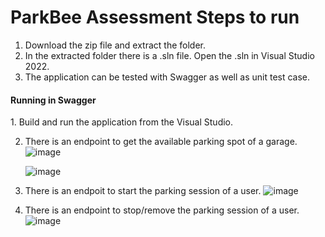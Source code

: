 # ParkBee Assessment Steps to run

1. Download the zip file and extract the folder.
2. In the extracted folder there is a .sln file. Open the .sln in Visual Studio 2022.
3. The application can be tested with Swagger as well as unit test case.
   
<h4>Running in Swagger</h4>
1. Build and run the application from the Visual Studio.

2. There is an endpoint to get the available parking spot of a garage.
   ![image](https://github.com/RajaChakraborty/ParkBeeAssessmentProject/assets/72940474/1d0c3fe8-45bf-46ff-b860-3450c0c76540)

   ![image](https://github.com/RajaChakraborty/ParkBeeAssessmentProject/assets/72940474/0c5d3d93-99b0-42ed-b17b-9768153f183e)




4. There is an endpoit to start the parking session of a user.
   ![image](https://github.com/RajaChakraborty/ParkBeeAssessmentProject/assets/72940474/557a92d2-9f1e-4011-8bab-08be0db8b540)

5. There is an endpoint to stop/remove the parking session of a user.
   ![image](https://github.com/RajaChakraborty/ParkBeeAssessmentProject/assets/72940474/8e367036-f2c4-4f2b-b20e-597ef6c9b952)
   

